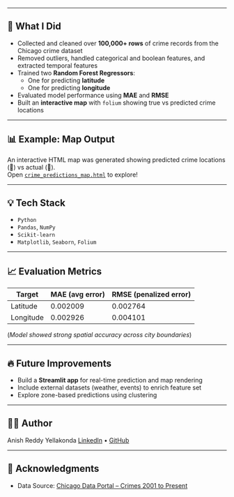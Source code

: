 
---

## 🧠 What I Did

- Collected and cleaned over **100,000+ rows** of crime records from the Chicago crime dataset
- Removed outliers, handled categorical and boolean features, and extracted temporal features
- Trained two **Random Forest Regressors**:
  - One for predicting **latitude**
  - One for predicting **longitude**
- Evaluated model performance using **MAE** and **RMSE**
- Built an **interactive map** with `folium` showing true vs predicted crime locations

---

## 📊 Example: Map Output

An interactive HTML map was generated showing predicted crime locations (🔴) vs actual (🔵).  
Open [`crime_predictions_map.html`](crime_predictions_map.html) to explore!

---

## 💡 Tech Stack

- `Python`
- `Pandas`, `NumPy`
- `Scikit-learn`
- `Matplotlib`, `Seaborn`, `Folium`

---

## 📈 Evaluation Metrics

| Target     | MAE (avg error) | RMSE (penalized error) |
|------------|-----------------|-------------------------|
| Latitude   |0.002009         |0.002764                  |
| Longitude  |0.002926         |0.004101                  |

(*Model showed strong spatial accuracy across city boundaries*)

---

## 🔥 Future Improvements

- Build a **Streamlit app** for real-time prediction and map rendering
- Include external datasets (weather, events) to enrich feature set
- Explore zone-based predictions using clustering

---

## 🙋‍♂️ Author

Anish Reddy Yellakonda 
[LinkedIn](https://www.linkedin.com/anishreddy09) • [GitHub](https://github.com/reddyanish311)

---

## 📎 Acknowledgments

- Data Source: [Chicago Data Portal – Crimes 2001 to Present](https://data.cityofchicago.org/Public-Safety/Crimes-2001-to-Present/ijzp-q8t2)

